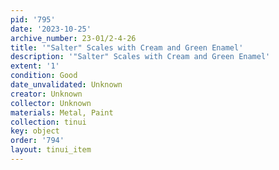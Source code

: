 ```yaml
---
pid: '795'
date: '2023-10-25'
archive_number: 23-01/2-4-26
title: '"Salter" Scales with Cream and Green Enamel'
description: '"Salter" Scales with Cream and Green Enamel'
extent: '1'
condition: Good
date_unvalidated: Unknown
creator: Unknown
collector: Unknown
materials: Metal, Paint
collection: tinui
key: object
order: '794'
layout: tinui_item
---
```


